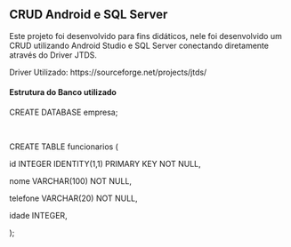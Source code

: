 ## CRUD Android e SQL Server

<p>Este projeto foi desenvolvido para fins didáticos, nele foi desenvolvido um CRUD utilizando Android Studio e SQL Server conectando diretamente através do Driver JTDS.</p>

<p>Driver Utilizado: https://sourceforge.net/projects/jtds/</p>

#### Estrutura do Banco utilizado

<p>CREATE DATABASE empresa;</p>
<br>
<p>CREATE TABLE funcionarios (</p>
<p>id INTEGER IDENTITY(1,1) PRIMARY KEY NOT NULL,</p>
<p>nome VARCHAR(100) NOT NULL,</p>
<p>telefone VARCHAR(20) NOT NULL,</p>
<p>idade INTEGER,</p>
<p>);</p>